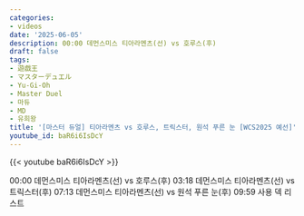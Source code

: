 ```yaml
---
categories:
- videos
date: '2025-06-05'
description: 00:00 데먼스미스 티아라멘츠(선) vs 호루스(후)
draft: false
tags:
- 遊戯王
- マスターデュエル
- Yu-Gi-Oh
- Master Duel
- 마듀
- MD
- 유희왕
title: '[마스터 듀얼] 티아라멘츠 vs 호루스, 트릭스터, 원석 푸른 눈 [WCS2025 예선]'
youtube_id: baR6i6IsDcY
---
```



{{< youtube baR6i6IsDcY >}}

00:00 데먼스미스 티아라멘츠(선) vs 호루스(후)
03:18 데먼스미스 티아라멘츠(선) vs 트릭스터(후)
07:13 데먼스미스 티아라멘츠(선) vs 원석 푸른 눈(후)
09:59 사용 덱 리스트